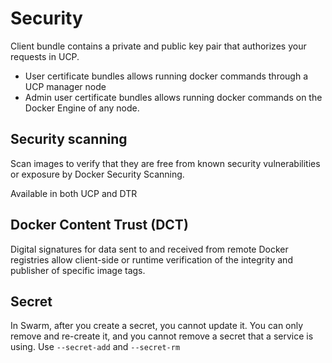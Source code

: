 # Security

Client bundle contains a private and public key pair that authorizes your requests in UCP.
- User certificate bundles allows running docker commands through a UCP manager node
- Admin user certificate bundles allows running docker commands on the Docker Engine of any node.

## Security scanning

Scan images to verify that they are free from known security vulnerabilities or exposure by Docker Security Scanning.

Available in both UCP and DTR

## Docker Content Trust (DCT)

Digital signatures for data sent to and received from remote Docker registries allow client-side or runtime verification
of the integrity and publisher of specific image tags.

## Secret

In Swarm, after you create a secret, you cannot update it. You can only remove and re-create it, and you cannot remove
a secret that a service is using. Use `--secret-add` and `--secret-rm`


